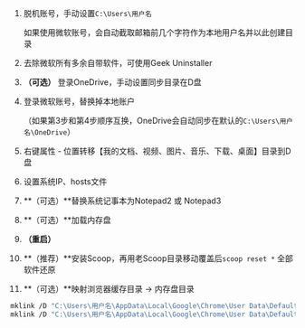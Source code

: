 1. 脱机账号，手动设置`C:\Users\用户名`

   如果使用微软账号，会自动截取邮箱前几个字符作为本地用户名并以此创建目录

2. 去除微软所有多余自带软件，可使用Geek Uninstaller

3. **（可选）** 登录OneDrive，手动设置同步目录在D盘

4. 登录微软账号，替换掉本地账户

   （如果第3步和第4步顺序互换，OneDrive会自动同步在默认的`C:\Users\用户名\OneDrive`）

5. 右键属性 - 位置转移【我的文档、视频、图片、音乐、下载、桌面】目录到D盘

6. 设置系统IP、hosts文件

7. **（可选）**替换系统记事本为Notepad2 或 Notepad3

8. **（可选）**加载内存盘

9. **（重启）**

10. **（推荐）**安装Scoop，再用老Scoop目录移动覆盖后`scoop reset *` 全部软件还原

11. **（可选）**映射浏览器缓存目录 -> 内存盘目录

```bash
mklink /D "C:\Users\用户名\AppData\Local\Google\Chrome\User Data\Default\Cache" "Z:\Temp\BrowserTemp\Chrome\Default\Cache"
mklink /D "C:\Users\用户名\AppData\Local\Google\Chrome\User Data\Default\Code Cache" "Z:\Temp\BrowserTemp\Chrome\Default\Code Cache"
```

